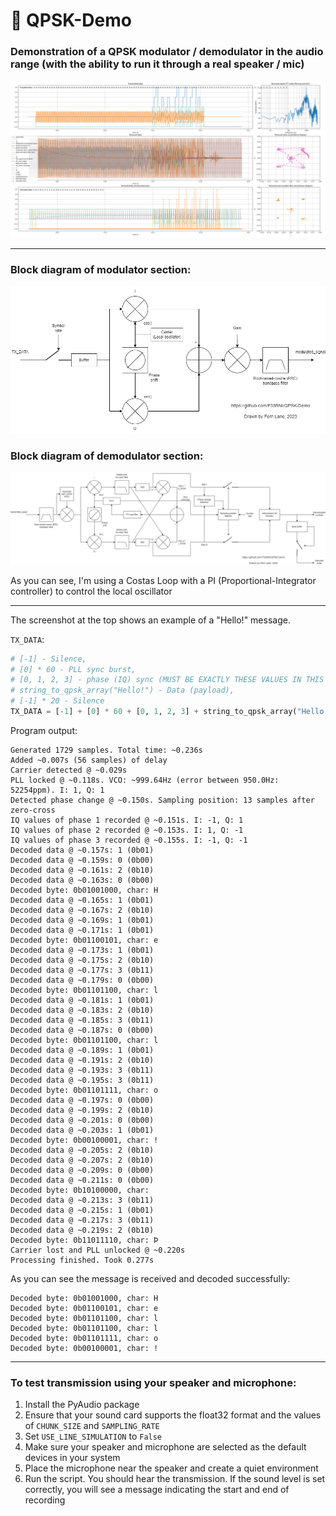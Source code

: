 # 📡 QPSK-Demo
### Demonstration of a QPSK modulator / demodulator in the audio range (with the ability to run it through a real speaker / mic)

![](plot.png)

----------

### Block diagram of modulator section:

![](drawio/modulator.png)

### Block diagram of demodulator section:

![](drawio/demodulator.png)

As you can see, I'm using a Costas Loop with a PI (Proportional-Integrator controller) to control the local oscillator

----------

The screenshot at the top shows an example of a "Hello!" message.

`TX_DATA`:
```python
# [-1] - Silence,
# [0] * 60 - PLL sync burst,
# [0, 1, 2, 3] - phase (IQ) sync (MUST BE EXACTLY THESE VALUES IN THIS ORDER),
# string_to_qpsk_array("Hello!") - Data (payload),
# [-1] * 20 - Silence
TX_DATA = [-1] + [0] * 60 + [0, 1, 2, 3] + string_to_qpsk_array("Hello!") + [-1] * 20
```

Program output:
```
Generated 1729 samples. Total time: ~0.236s
Added ~0.007s (56 samples) of delay
Carrier detected @ ~0.029s
PLL locked @ ~0.118s. VCO: ~999.64Hz (error between 950.0Hz: 52254ppm). I: 1, Q: 1
Detected phase change @ ~0.150s. Sampling position: 13 samples after zero-cross
IQ values of phase 1 recorded @ ~0.151s. I: -1, Q: 1
IQ values of phase 2 recorded @ ~0.153s. I: 1, Q: -1
IQ values of phase 3 recorded @ ~0.155s. I: -1, Q: -1
Decoded data @ ~0.157s: 1 (0b01)
Decoded data @ ~0.159s: 0 (0b00)
Decoded data @ ~0.161s: 2 (0b10)
Decoded data @ ~0.163s: 0 (0b00)
Decoded byte: 0b01001000, char: H
Decoded data @ ~0.165s: 1 (0b01)
Decoded data @ ~0.167s: 2 (0b10)
Decoded data @ ~0.169s: 1 (0b01)
Decoded data @ ~0.171s: 1 (0b01)
Decoded byte: 0b01100101, char: e
Decoded data @ ~0.173s: 1 (0b01)
Decoded data @ ~0.175s: 2 (0b10)
Decoded data @ ~0.177s: 3 (0b11)
Decoded data @ ~0.179s: 0 (0b00)
Decoded byte: 0b01101100, char: l
Decoded data @ ~0.181s: 1 (0b01)
Decoded data @ ~0.183s: 2 (0b10)
Decoded data @ ~0.185s: 3 (0b11)
Decoded data @ ~0.187s: 0 (0b00)
Decoded byte: 0b01101100, char: l
Decoded data @ ~0.189s: 1 (0b01)
Decoded data @ ~0.191s: 2 (0b10)
Decoded data @ ~0.193s: 3 (0b11)
Decoded data @ ~0.195s: 3 (0b11)
Decoded byte: 0b01101111, char: o
Decoded data @ ~0.197s: 0 (0b00)
Decoded data @ ~0.199s: 2 (0b10)
Decoded data @ ~0.201s: 0 (0b00)
Decoded data @ ~0.203s: 1 (0b01)
Decoded byte: 0b00100001, char: !
Decoded data @ ~0.205s: 2 (0b10)
Decoded data @ ~0.207s: 2 (0b10)
Decoded data @ ~0.209s: 0 (0b00)
Decoded data @ ~0.211s: 0 (0b00)
Decoded byte: 0b10100000, char:  
Decoded data @ ~0.213s: 3 (0b11)
Decoded data @ ~0.215s: 1 (0b01)
Decoded data @ ~0.217s: 3 (0b11)
Decoded data @ ~0.219s: 2 (0b10)
Decoded byte: 0b11011110, char: Þ
Carrier lost and PLL unlocked @ ~0.220s
Processing finished. Took 0.277s
```

As you can see the message is received and decoded successfully:
```
Decoded byte: 0b01001000, char: H
Decoded byte: 0b01100101, char: e
Decoded byte: 0b01101100, char: l
Decoded byte: 0b01101100, char: l
Decoded byte: 0b01101111, char: o
Decoded byte: 0b00100001, char: !
```

----------

### To test transmission using your speaker and microphone:

1. Install the PyAudio package
2. Ensure that your sound card supports the float32 format and the values of `CHUNK_SIZE` and `SAMPLING_RATE`
3. Set `USE_LINE_SIMULATION` to `False`
4. Make sure your speaker and microphone are selected as the default devices in your system
5. Place the microphone near the speaker and create a quiet environment
6. Run the script. You should hear the transmission. If the sound level is set correctly, you will see a message indicating the start and end of recording

